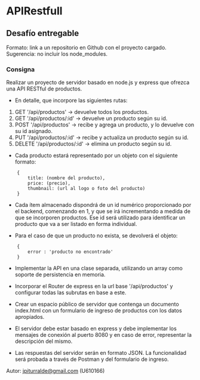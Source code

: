 
# APIRestfull

## Desafío entregable
Formato: link a un repositorio en Github con el proyecto cargado.
Sugerencia: no incluir los node_modules.

### Consigna
Realizar un proyecto de servidor basado en node.js y express que ofrezca una API RESTful de productos.

- En detalle, que incorpore las siguientes rutas:
 1. GET '/api/productos' -> devuelve todos los productos. 
 2. GET '/api/productos/:id' -> devuelve un producto según su id. 
 3. POST '/api/productos' -> recibe y agrega un producto, y lo devuelve con su id asignado. 
 4. PUT '/api/productos/:id' -> recibe y actualiza un producto según su id.
 5. DELETE '/api/productos/:id' -> elimina un producto según su id.

- Cada producto estará representado por un objeto con el siguiente formato:
```
	{
		title: (nombre del producto),
		price: (precio),
		thumbnail: (url al logo o foto del producto)
	}
```
- Cada ítem almacenado dispondrá de un id numérico proporcionado por el backend, comenzando en 1, y que se irá incrementando a medida de que se incorporen productos. Ese id será utilizado para identificar un producto que va a ser listado en forma individual.

-   Para el caso de que un producto no exista, se devolverá el objeto:
    
```
	{ 
		error : 'producto no encontrado' 
	}
```
-   Implementar la API en una clase separada, utilizando un array como soporte de persistencia en memoria.
    
-   Incorporar el Router de express en la url base '/api/productos' y configurar todas las subrutas en base a este.
    
-   Crear un espacio público de servidor que contenga un documento index.html con un formulario de ingreso de productos con los datos apropiados.
    
-   El servidor debe estar basado en express y debe implementar los mensajes de conexión al puerto 8080 y en caso de error, representar la descripción del mismo.
    
-   Las respuestas del servidor serán en formato JSON. La funcionalidad será probada a través de Postman y del formulario de ingreso.
  
Autor: jpiturralde@gmail.com (U610166)